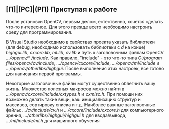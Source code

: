 ## [П]|[РС]|(РП) Приступая к работе

После установки OpenCV, первым делом, естественно, хочется сделать что-то интересное. Для этого прежде всего необходимо настроить среду для программирования.

В Visual Studio необходимо в свойствах проекта указать библиотеки (для debug, необходимо использовать библиотеки с *d* на конце) *highgui.lib*, *cxcore.lib*, *ml.lib*, *cv.lib* и путь к заголовочным файлам OpenCV *.../opencv/*\* */include*. Как правило, "include" - это что-то типа *C:/program files/opencv/cv/include*, *.../opencv/cxcore/include*, *.../opencv/ml/include* и *.../opencv/otherlibs/highgui*. После выполнения этих настроек, все готово для написания первой программы.

Некоторые заголовочные файлы могут существенно облегчить вашу жизнь. Множество полезных макросов можно найти в *.../opencv/cxcore/include/cxtypes.h* и *cxmisc.h*. При помощи них возможно делать такие вещи, как: инициализацию структур и массивов, сортировку списка и т.д. Наиболее важные заголовочные файлы: *.../cv/include/cv.h* и *.../cxcore/include/cxcore.h* для компьютерного зрения, *.../otherlibs/highgui/highgui.h* для ввода/вывода, *.../ml/include/ml.h* для машинного обучения
